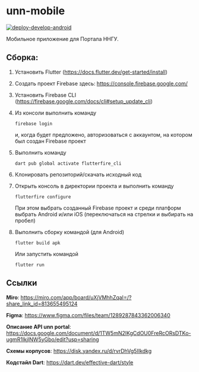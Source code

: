 # unn-mobile

[![deploy-develop-android](https://github.com/BitCodersNN/unn-mobile/actions/workflows/deploy-develop.yml/badge.svg?branch=develop&event=push)](https://github.com/BitCodersNN/unn-mobile/actions/workflows/deploy-develop.yml)

Мобильное приложение для Портала ННГУ.

## Сборка:

1. Установить Flutter (https://docs.flutter.dev/get-started/install)
2. Создать проект Firebase здесь: https://console.firebase.google.com/
3. Установить Firebase CLI (https://firebase.google.com/docs/cli#setup_update_cli)
4. Из консоли выполнить команду

       firebase login 

   и, когда будет предложено, авторизоваться с аккаунтом, на котором был создан Firebase проект

5. Выполнить команду

       dart pub global activate flutterfire_cli

6. Клонировать репозиторий/скачать исходный код

7. Открыть консоль в директории проекта и выполнить команду

       flutterfire configure

   При этом выбрать созданный Firebase проект и среди платформ выбрать Android и/или iOS (переключаться на стрелки и выбирать на пробел)

8. Выполнить сборку командой (для Android)

       flutter build apk

   Или запустить командой

       flutter run

## Ссылки
__Miro__: https://miro.com/app/board/uXjVMhhZqaI=/?share_link_id=813655495124

__Figma__: https://www.figma.com/files/team/1289287843362006340

__Описание API unn portal__: https://docs.google.com/document/d/1TW5mN2lKgCdOU0FreRcORsDTKo-ugmR1IkjlNW5yGbo/edit?usp=sharing

__Схемы корпусов__: https://disk.yandex.ru/d/rvrDhVg5IIkdkg

__Кодстайл Dart__: https://dart.dev/effective-dart/style
